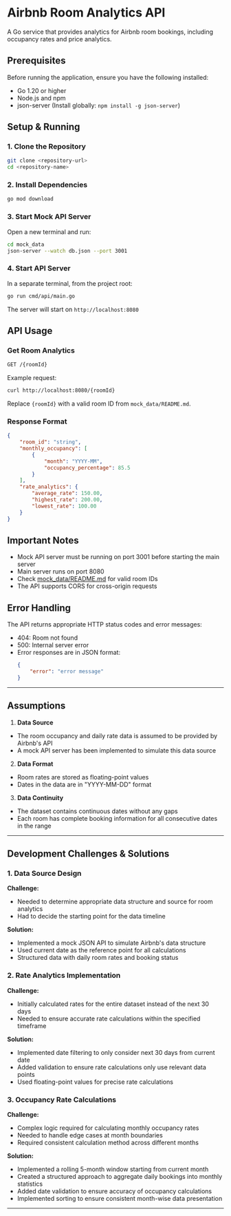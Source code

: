 # Airbnb Room Analytics API

A Go service that provides analytics for Airbnb room bookings, including occupancy rates and price analytics.

## Prerequisites

Before running the application, ensure you have the following installed:

* Go 1.20 or higher
* Node.js and npm
* json-server (Install globally: `npm install -g json-server`)

## Setup & Running

### 1. Clone the Repository

```bash
git clone <repository-url>
cd <repository-name>
```

### 2. Install Dependencies

```bash
go mod download
```

### 3. Start Mock API Server

Open a new terminal and run:
```bash
cd mock_data
json-server --watch db.json --port 3001
```

### 4. Start API Server

In a separate terminal, from the project root:
```bash
go run cmd/api/main.go
```

The server will start on `http://localhost:8080`

## API Usage

### Get Room Analytics

```bash
GET /{roomId}
```

Example request:
```bash
curl http://localhost:8080/{roomId}
```

Replace `{roomId}` with a valid room ID from `mock_data/README.md`.

### Response Format

```json
{
    "room_id": "string",
    "monthly_occupancy": [
        {
            "month": "YYYY-MM",
            "occupancy_percentage": 85.5
        }
    ],
    "rate_analytics": {
        "average_rate": 150.00,
        "highest_rate": 200.00,
        "lowest_rate": 100.00
    }
}
```

## Important Notes

* Mock API server must be running on port 3001 before starting the main server
* Main server runs on port 8080
* Check  [mock_data/README.md](mock_data/README.md) for valid room IDs
* The API supports CORS for cross-origin requests

## Error Handling

The API returns appropriate HTTP status codes and error messages:

* 404: Room not found
* 500: Internal server error
* Error responses are in JSON format:
  ```json
  {
      "error": "error message"
  }
  ```
---

## Assumptions

1. **Data Source**
- The room occupancy and daily rate data is assumed to be provided by Airbnb's API
- A mock API server has been implemented to simulate this data source

2. **Data Format**
- Room rates are stored as floating-point values
- Dates in the data are in "YYYY-MM-DD" format

3. **Data Continuity**
- The dataset contains continuous dates without any gaps
- Each room has complete booking information for all consecutive dates in the range

---

## Development Challenges & Solutions

### 1. Data Source Design
**Challenge:**
- Needed to determine appropriate data structure and source for room analytics
- Had to decide the starting point for the data timeline

**Solution:**
- Implemented a mock JSON API to simulate Airbnb's data structure
- Used current date as the reference point for all calculations
- Structured data with daily room rates and booking status

### 2. Rate Analytics Implementation
**Challenge:**
- Initially calculated rates for the entire dataset instead of the next 30 days
- Needed to ensure accurate rate calculations within the specified timeframe

**Solution:**
- Implemented date filtering to only consider next 30 days from current date
- Added validation to ensure rate calculations only use relevant data points
- Used floating-point values for precise rate calculations

### 3. Occupancy Rate Calculations
**Challenge:**
- Complex logic required for calculating monthly occupancy rates
- Needed to handle edge cases at month boundaries
- Required consistent calculation method across different months

**Solution:**
- Implemented a rolling 5-month window starting from current month
- Created a structured approach to aggregate daily bookings into monthly statistics
- Added date validation to ensure accuracy of occupancy calculations
- Implemented sorting to ensure consistent month-wise data presentation

---